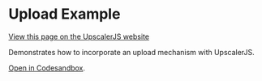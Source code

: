 # Upload Example

<a class="docs-link" href="https://upscalerjs.com/documentation/guides/browser/implementations/upload">View this page on the UpscalerJS website</a>

Demonstrates how to incorporate an upload mechanism with UpscalerJS.

<a href="https://githubbox.com/thekevinscott/upscalerjs/tree/main/examples/upload?file=index.js&title=UpscalerJS: Upload Example">Open in Codesandbox</a>.
